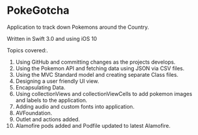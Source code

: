 # PokeGotcha
Application to track down Pokemons around the Country.

Written in Swift 3.0 and using iOS 10

Topics covered:.

1.  Using GitHub and committing changes as the projects develops.
2.  Using the Pokemon API and fetching data using JSON via CSV files.
3.  Using the MVC Standard model and creating separate Class files.
4.  Designing a user friendly UI view.
5.  Encapsulating Data.
6.  Using collectionViews and collectionViewCells to add pokemon images and labels to the application.
7.  Adding audio and custom fonts into application.
8.  AVFoundation.
9.  Outlet and actions added.
10. Alamofire pods added and Podfile updated to latest Alamofire.





